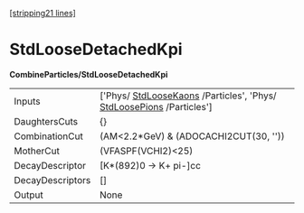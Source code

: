 [[stripping21 lines]](./stripping21-commonparticles)

# StdLooseDetachedKpi

**CombineParticles/StdLooseDetachedKpi**

|                  |                                                                                                                                      |
|------------------|--------------------------------------------------------------------------------------------------------------------------------------|
| Inputs           | ['Phys/ [StdLooseKaons](./stripping21-stdloosekaons) /Particles', 'Phys/ [StdLoosePions](./stripping21-stdloosepions) /Particles'] |
| DaughtersCuts    | {}                                                                                                                                   |
| CombinationCut   | (AM\<2.2\*GeV) & (ADOCACHI2CUT(30, ''))                                                                                              |
| MotherCut        | (VFASPF(VCHI2)\<25)                                                                                                                  |
| DecayDescriptor  | [K\*(892)0 -\> K+ pi-]cc                                                                                                           |
| DecayDescriptors | []                                                                                                                                 |
| Output           | None                                                                                                                                 |

